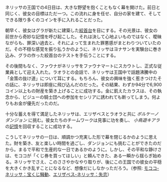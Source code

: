 <!-- title: ネリッサ・ジュリエット・レイヴンクロフト -->
<!-- status: 生存 -->

ネリッサの王国での4日目は、大きな野望を抱くこともなく幕を開けた。前日と同じく、彼女の目標はただ一つ。この流れに身を任せ、自分の家を建て、そしてできる限り多くのコインを手に入れることだった。

朝早く、彼女はグラが新たに建築した[絞首台](https://www.youtube.com/live/dRCvSHBTSk?feature=shared&t=1198)を目にする。その光景は、彼女の前世から奇妙な記憶を呼び起こした。それは決して心地よいものではなく、曖昧ながらも、罪深い過去と、それによって生まれた罪悪感がまとわりついていたのだ。その不穏な感覚を振り払うかのように、ネリッサはヨナサンを実験台に巻き込み、グラの作った絞首台のテストを手伝うことにする。

その後間もなく、ファウナがネリッサをファウナマートにスカウトし、正式な従業員として迎え入れた。ラオラとの会話で、ネリッサは王国中で話題沸騰中の「金策の抜け道」について耳にする。もちろん、彼女の興味を強く惹きつけたその話に、ネリッサは即座に飛び込んだのだった。その結果、わずか94分で6,900コイン以上もの財産を築き上げることに成功する。金に飢えたカラスは、その執念から、ビジューの騎士団への参加をセシリアに誘われても断ってしまう。何よりもお金が優先だったのだ。

十分な蓄えを得て満足したネリッサは、エリザベスとラオラと共に _ボルケーノダンジョン_ に挑む。彼女たちのチームワークは見事に功を奏し、 _小鳥遊キアラ_ の[記憶](https://www.youtube.com/live/dRCvSHBTk?feature=shared&t=15014)を回収することに成功する。

こうしてネリッサの一日は、順調かつ充実した形で幕を閉じるかのように思えた。財を築き、友と楽しい時間を過ごし、ダンジョンにも挑むことができたのだから。まるで平和で生産的な一日であるかのように。しかし、その平和な静けさは、モココが「くじ券を買ってほしい」と頼んできた、ある一瞬から揺らぎ始める。ネリッサでさえ、このささやかなやり取りが、後にこの王国での彼女の平穏を大きくかき乱すことになるなど、想像だにしなかっただろう。（参照: [モココ-ネリッサ：宝くじ騒動](#edge:mococo-nerissa)、[エリザベス-ネリッサ：失恋](#edge:liz-nerissa)）